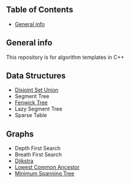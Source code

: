 ## Table of Contents
* [General info](#general-info)

## General info
This repository is for algorithm templates in C++
	
## Data Structures
* [Disjoint Set Union](https://github.com/DocDoor/CompetitiveProgramming/blob/main/templates/DSU.cpp)
* Segment Tree
* [Fenwick Tree](https://github.com/DocDoor/CompetitiveProgramming/blob/main/templates/bit.cpp)
* Lazy Segment Tree
* Sparse Table

## Graphs
* Depth First Search
* Breath First Search
* [Djikstra](https://github.com/DocDoor/CompetitiveProgramming/blob/main/templates/dijkstra.cpp)
* [Lowest Common Ancestor](https://github.com/DocDoor/CompetitiveProgramming/blob/main/templates/LCA.cpp)
* [Minimum Spanning Tree](https://github.com/DocDoor/CompetitiveProgramming/blob/main/templates/mst.cpp)
